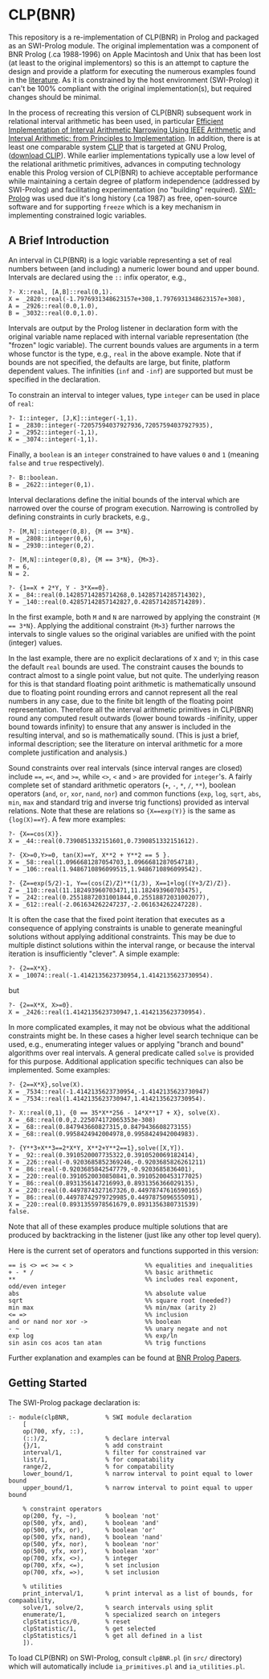 # CLP(BNR)
This repository is a re-implementation of CLP(BNR) in Prolog and packaged as an SWI-Prolog module. The original implementation was a component of BNR Prolog (.ca 1988-1996) on Apple Macintosh and Unix that has been lost (at least to the original implementors) so this is an attempt to capture the design and provide a platform for executing the numerous examples found in the [literature][bnrpp]. As it is constrained by the host environment (SWI-Prolog) it can't be 100% compliant with the original implementation(s), but required changes should be minimal.
 
In the process of recreating this version of CLP(BNR) subsequent work in relational interval arithmetic has been used, in particular [Efficient Implementation of Interval Arithmetic Narrowing Using IEEE Arithmetic][ia1] and [Interval Arithmetic: from Principles to Implementation][ia2]. In addition, there is at least one comparable system [CLIP][clip] that is targeted at GNU Prolog, ([download CLIP][cldl]). While earlier implementations typically use a low level  of the relational arithmetic primitives, advances in computing technology enable this Prolog version of CLP(BNR) to achieve acceptable performance while maintaining a certain degree of platform independence (addressed by SWI-Prolog) and facilitating experimentation (no "building" required). [SWI-Prolog][swip] was used due it's long history (.ca 1987) as free, open-source software and for supporting `freeze` which is a key mechanism in implementing constrained logic variables.

## A Brief Introduction

An interval in CLP(BNR) is a logic variable representing a set of real numbers between (and including) a numeric lower bound and upper bound. Intervals are declared using the `::` infix operator, e.g.,

	?- X::real, [A,B]::real(0,1).
	X = _2820::real(-1.7976931348623157e+308,1.7976931348623157e+308),
	A = _2926::real(0.0,1.0),
	B = _3032::real(0.0,1.0).

Intervals are output by the Prolog listener in declaration form with the original variable name replaced with internal variable representation (the "frozen" logic variable). The current bounds values are arguments in a term whose functor is the type, e.g., `real` in the above example. Note that if bounds are not specified, the defaults are large, but finite, platform dependent values. The infinities (`inf` and `-inf`) are supported but must be specified in the declaration. 

To constrain an interval to integer values, type `integer` can be used in place of `real`:

	?- I::integer, [J,K]::integer(-1,1).
	I = _2830::integer(-72057594037927936,72057594037927935),
	J = _2952::integer(-1,1),
	K = _3074::integer(-1,1).

Finally, a `boolean` is an `integer` constrained to have values `0` and `1` (meaning `false` and `true` respectively).

	?- B::boolean.
	B = _2622::integer(0,1).

Interval declarations define the initial bounds of the interval which are narrowed over the course of program execution. Narrowing is controlled by defining constraints in curly brackets, e.g.,

	?- [M,N]::integer(0,8), {M == 3*N}.
	M = _2808::integer(0,6),
	N = _2930::integer(0,2).

	?- [M,N]::integer(0,8), {M == 3*N}, {M>3}.
	M = 6,
	N = 2.

	?- {1==X + 2*Y, Y - 3*X==0}.
	X = _84::real(0.14285714285714268,0.14285714285714302),
	Y = _140::real(0.42857142857142827,0.4285714285714289).

In the first example, both `M` and `N` are narrowed by applying the constraint `{M == 3*N}`. Applying the additional constraint `{M>3}` further narrows the intervals to single values so the original variables are unified with the point (integer) values.
 
In the last example, there are no explicit declarations of `X` and `Y`; in this case the default `real` bounds are used. The constraint causes the bounds to contract almost to a single point value, but not quite. The underlying reason for this is that standard floating point arithmetic is mathematically unsound due to floating point rounding errors and cannot represent all the real numbers in any case, due to the finite bit length of the floating point representation. Therefore all the interval arithmetic primitives in CLP(BNR) round any computed result outwards (lower bound towards -inifinity, upper bound towards infinity) to ensure that any answer is included in the resulting interval, and so is mathematically sound. (This is just a brief, informal description; see the literature on interval arithmetic for a more complete justification and analysis.)

Sound constraints over real intervals (since interval ranges are closed) include `==`, `=<`, and `>=`, while `<>`, `<` and `>` are provided for `integer`'s. A fairly complete set of standard arithmetic operators (`+`, `-`, `*`, `/`, `**`), boolean operators (`and`, `or`, `xor`, `nand`, `nor`) and common functions (`exp`, `log`, `sqrt`, `abs`, `min`, `max` and standard trig and inverse trig functions) provided as interval relations. Note that these are relations so `{X==exp(Y)}` is the same as `{log(X)==Y}`. A few more examples:

	?- {X==cos(X)}.
	X = _44::real(0.7390851332151601,0.7390851332151612).

	?- {X>=0,Y>=0, tan(X)==Y, X**2 + Y**2 == 5 }.
	X = _58::real(1.0966681287054703,1.0966681287054718),
	Y = _106::real(1.9486710896099515,1.9486710896099542).

	?- {Z==exp(5/2)-1, Y==(cos(Z)/Z)**(1/3), X==1+log((Y+3/Z)/Z)}.
	Z = _110::real(11.182493960703471,11.182493960703475),
	Y = _242::real(0.25518872031001844,0.25518872031002077),
	X = _612::real(-2.061634262247237,-2.061634262247228).

It is often the case that the fixed point iteration that executes as a consequence of applying constraints is unable to generate meaningful solutions without applying additional constraints. This may be due to multiple distinct solutions within the interval range, or because the interval iteration is insufficiently "clever". A simple example:

	?- {2==X*X}.
	X = _10074::real(-1.4142135623730954,1.4142135623730954).
but 

	?- {2==X*X, X>=0}.
	X = _2426::real(1.4142135623730947,1.4142135623730954).

In more complicated examples, it may not be obvious what the additional constraints might be. In these cases a higher level search technique can be used, e.g., enumerating integer values or applying "branch and bound" algorithms over real intervals. A general predicate called `solve` is provided for this purpose. Additional application specific techniques can also be implemented. Some examples:

	?- {2==X*X},solve(X).
	X = _7534::real(-1.4142135623730954,-1.4142135623730947) 
	X = _7534::real(1.4142135623730947,1.4142135623730954).

	?- X::real(0,1), {0 == 35*X**256 - 14*X**17 + X}, solve(X).
	X = _68::real(0.0,2.225074172065353e-308) 
	X = _68::real(0.847943660827315,0.8479436608273155) 
	X = _68::real(0.9958424942004978,0.9958424942004983).

	?- {Y**3+X**3==2*X*Y, X**2+Y**2==1},solve([X,Y]).
	Y = _92::real(0.3910520007735322,0.3910520069182414),
	X = _226::real(-0.9203685852369246,-0.9203685826261211) 
	Y = _86::real(-0.9203685842547779,-0.9203685836401),
	X = _220::real(0.3910520030850841,0.39105200453177025) 
	Y = _86::real(0.8931356147216993,0.8931356366029135),
	X = _220::real(0.4497874327167326,0.44978747616590165) 
	Y = _86::real(0.44978742979729985,0.4497875096555091),
	X = _220::real(0.8931355978561679,0.8931356380731539) 
	false.

Note that all of these examples produce multiple solutions that are produced by backtracking in the listener (just like any other top level query).

Here is the current set of operators and functions supported in this version:

	== is <> =< >= < >                    %% equalities and inequalities
	+ - * /                               %% basic arithmetic
	**                                    %% includes real exponent, odd/even integer
	abs                                   %% absolute value
	sqrt                                  %% square root (needed?)
	min max                               %% min/max (arity 2)
	<= =>                                 %% inclusion
	and or nand nor xor ->                %% boolean
	- ~                                   %% unary negate and not
	exp log                               %% exp/ln
	sin asin cos acos tan atan            %% trig functions


Further explanation and examples can be found at [BNR Prolog Papers][bnrpp].

[ia1]:   http://citeseerx.ist.psu.edu/viewdoc/summary?doi=10.1.1.44.6767
[ia2]:   http://fab.cba.mit.edu/classes/S62.12/docs/Hickey_interval.pdf
[clip]:  https://scholar.lib.vt.edu/ejournals/JFLP/jflp-mirror/articles/2001/S01-02/JFLP-A01-07.pdf
[cldl]:  http://interval.sourceforge.net/interval/index.html
[swip]:  http://www.swi-prolog.org
[bnrpp]: https://ridgeworks.github.io/BNRProlog-Papers
	

## Getting Started

The SWI-Prolog package declaration is:

	:- module(clpBNR,          % SWI module declaration
		[
		op(700, xfy, ::),
		(::)/2,                % declare interval
		{}/1,                  % add constraint
		interval/1,            % filter for constrained var
		list/1,                % for compatability
		range/2,               % for compatability
		lower_bound/1,         % narrow interval to point equal to lower bound
		upper_bound/1,         % narrow interval to point equal to upper bound
					   
		% constraint operators
		op(200, fy, ~),        % boolean 'not'
		op(500, yfx, and),     % boolean 'and'
		op(500, yfx, or),      % boolean 'or'
		op(500, yfx, nand),    % boolean 'nand'
		op(500, yfx, nor),     % boolean 'nor'
		op(500, yfx, xor),     % boolean 'xor'
		op(700, xfx, <>),      % integer
		op(700, xfx, <=),      % set inclusion
		op(700, xfx, =>),      % set inclusion
					   
		% utilities
		print_interval/1,      % print interval as a list of bounds, for compaability, 
		solve/1, solve/2,      % search intervals using split
		enumerate/1,           % specialized search on integers
		clpStatistics/0,       % reset
		clpStatistic/1,        % get selected
		clpStatistics/1        % get all defined in a list
		]).


To load CLP(BNR) on SWI-Prolog, consult `clpBNR.pl` (in `src/` directory) which will automatically include `ia_primitives.pl` and `ia_utilities.pl`.
